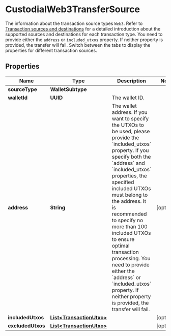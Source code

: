 

# CustodialWeb3TransferSource

The information about the transaction source types `Web3`. Refer to [Transaction sources and destinations](/v2/guides/transactions/sources-and-destinations) for a detailed introduction about the supported sources and destinations for each transaction type.  You need to provide either the `address` or `included_utxos` property. If neither property is provided, the transfer will fail.  Switch between the tabs to display the properties for different transaction sources. 

## Properties

| Name | Type | Description | Notes |
|------------ | ------------- | ------------- | -------------|
|**sourceType** | **WalletSubtype** |  |  |
|**walletId** | **UUID** | The wallet ID. |  |
|**address** | **String** | The wallet address. If you want to specify the UTXOs to be used, please provide the &#x60;included_utxos&#x60; property. If you specify both the &#x60;address&#x60; and &#x60;included_utxos&#x60; properties, the specified included UTXOs must belong to the address. It is recommended to specify no more than 100 included UTXOs to ensure optimal transaction processing.  You need to provide either the &#x60;address&#x60; or &#x60;included_utxos&#x60; property. If neither property is provided, the transfer will fail.  |  [optional] |
|**includedUtxos** | [**List&lt;TransactionUtxo&gt;**](TransactionUtxo.md) |  |  [optional] |
|**excludedUtxos** | [**List&lt;TransactionUtxo&gt;**](TransactionUtxo.md) |  |  [optional] |



